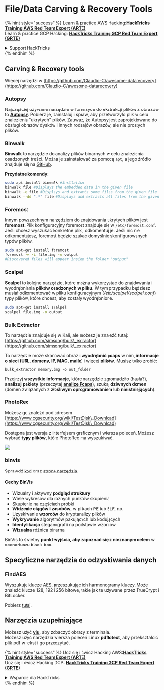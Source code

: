 # File/Data Carving & Recovery Tools

{% hint style="success" %}
Learn & practice AWS Hacking:<img src="/.gitbook/assets/arte.png" alt="" data-size="line">[**HackTricks Training AWS Red Team Expert (ARTE)**](https://training.hacktricks.xyz/courses/arte)<img src="/.gitbook/assets/arte.png" alt="" data-size="line">\
Learn & practice GCP Hacking: <img src="/.gitbook/assets/grte.png" alt="" data-size="line">[**HackTricks Training GCP Red Team Expert (GRTE)**<img src="/.gitbook/assets/grte.png" alt="" data-size="line">](https://training.hacktricks.xyz/courses/grte)

<details>

<summary>Support HackTricks</summary>

* Check the [**subscription plans**](https://github.com/sponsors/carlospolop)!
* **Join the** 💬 [**Discord group**](https://discord.gg/hRep4RUj7f) or the [**telegram group**](https://t.me/peass) or **follow** us on **Twitter** 🐦 [**@hacktricks\_live**](https://twitter.com/hacktricks\_live)**.**
* **Share hacking tricks by submitting PRs to the** [**HackTricks**](https://github.com/carlospolop/hacktricks) and [**HackTricks Cloud**](https://github.com/carlospolop/hacktricks-cloud) github repos.

</details>
{% endhint %}

## Carving & Recovery tools

Więcej narzędzi w [https://github.com/Claudio-C/awesome-datarecovery](https://github.com/Claudio-C/awesome-datarecovery)

### Autopsy

Najczęściej używane narzędzie w forensyce do ekstrakcji plików z obrazów to [**Autopsy**](https://www.autopsy.com/download/). Pobierz je, zainstaluj i spraw, aby przetworzyło plik w celu znalezienia "ukrytych" plików. Zauważ, że Autopsy jest zaprojektowane do obsługi obrazów dysków i innych rodzajów obrazów, ale nie prostych plików.

### Binwalk <a href="#binwalk" id="binwalk"></a>

**Binwalk** to narzędzie do analizy plików binarnych w celu znalezienia osadzonych treści. Można je zainstalować za pomocą `apt`, a jego źródło znajduje się na [GitHub](https://github.com/ReFirmLabs/binwalk).

**Przydatne komendy**:
```bash
sudo apt install binwalk #Insllation
binwalk file #Displays the embedded data in the given file
binwalk -e file #Displays and extracts some files from the given file
binwalk --dd ".*" file #Displays and extracts all files from the given file
```
### Foremost

Innym powszechnym narzędziem do znajdowania ukrytych plików jest **foremost**. Plik konfiguracyjny foremost znajduje się w `/etc/foremost.conf`. Jeśli chcesz wyszukać konkretne pliki, odkomentuj je. Jeśli nic nie odkomentujesz, foremost będzie szukać domyślnie skonfigurowanych typów plików.
```bash
sudo apt-get install foremost
foremost -v -i file.img -o output
#Discovered files will appear inside the folder "output"
```
### **Scalpel**

**Scalpel** to kolejne narzędzie, które można wykorzystać do znajdowania i wyodrębniania **plików osadzonych w pliku**. W tym przypadku będziesz musiał odkomentować w pliku konfiguracyjnym (_/etc/scalpel/scalpel.conf_) typy plików, które chcesz, aby zostały wyodrębnione.
```bash
sudo apt-get install scalpel
scalpel file.img -o output
```
### Bulk Extractor

To narzędzie znajduje się w Kali, ale możesz je znaleźć tutaj: [https://github.com/simsong/bulk\_extractor](https://github.com/simsong/bulk\_extractor)

To narzędzie może skanować obraz i **wyodrębnić pcaps** w nim, **informacje o sieci (URL, domeny, IP, MAC, maile)** i więcej **plików**. Musisz tylko zrobić:
```
bulk_extractor memory.img -o out_folder
```
Przejrzyj **wszystkie informacje**, które narzędzie zgromadziło (hasła?), **analizuj** **pakiety** (przeczytaj [**analizę Pcaps**](../pcap-inspection/)), szukaj **dziwnych domen** (domen związanych z **złośliwym oprogramowaniem** lub **nieistniejących**).

### PhotoRec

Możesz go znaleźć pod adresem [https://www.cgsecurity.org/wiki/TestDisk\_Download](https://www.cgsecurity.org/wiki/TestDisk\_Download)

Dostępna jest wersja z interfejsem graficznym i wiersza poleceń. Możesz wybrać **typy plików**, które PhotoRec ma wyszukiwać.

![](<../../../.gitbook/assets/image (242).png>)

### binvis

Sprawdź [kod](https://code.google.com/archive/p/binvis/) oraz [stronę narzędzia](https://binvis.io/#/).

#### Cechy BinVis

* Wizualny i aktywny **podgląd struktury**
* Wiele wykresów dla różnych punktów skupienia
* Skupienie na częściach próbki
* **Widzenie ciągów i zasobów**, w plikach PE lub ELF, np.
* Uzyskiwanie **wzorców** do kryptanalizy plików
* **Wykrywanie** algorytmów pakujących lub kodujących
* **Identyfikacja** steganografii na podstawie wzorców
* **Wizualna** różnica binarna

BinVis to świetny **punkt wyjścia, aby zapoznać się z nieznanym celem** w scenariuszu black-box.

## Specyficzne narzędzia do odzyskiwania danych

### FindAES

Wyszukuje klucze AES, przeszukując ich harmonogramy kluczy. Może znaleźć klucze 128, 192 i 256 bitowe, takie jak te używane przez TrueCrypt i BitLocker.

Pobierz [tutaj](https://sourceforge.net/projects/findaes/).

## Narzędzia uzupełniające

Możesz użyć [**viu**](https://github.com/atanunq/viu), aby zobaczyć obrazy z terminala.\
Możesz użyć narzędzia wiersza poleceń Linux **pdftotext**, aby przekształcić plik pdf w tekst i go przeczytać.

{% hint style="success" %}
Ucz się i ćwicz Hacking AWS:<img src="/.gitbook/assets/arte.png" alt="" data-size="line">[**HackTricks Training AWS Red Team Expert (ARTE)**](https://training.hacktricks.xyz/courses/arte)<img src="/.gitbook/assets/arte.png" alt="" data-size="line">\
Ucz się i ćwicz Hacking GCP: <img src="/.gitbook/assets/grte.png" alt="" data-size="line">[**HackTricks Training GCP Red Team Expert (GRTE)**<img src="/.gitbook/assets/grte.png" alt="" data-size="line">](https://training.hacktricks.xyz/courses/grte)

<details>

<summary>Wsparcie dla HackTricks</summary>

* Sprawdź [**plany subskrypcyjne**](https://github.com/sponsors/carlospolop)!
* **Dołącz do** 💬 [**grupy Discord**](https://discord.gg/hRep4RUj7f) lub [**grupy telegramowej**](https://t.me/peass) lub **śledź** nas na **Twitterze** 🐦 [**@hacktricks\_live**](https://twitter.com/hacktricks\_live)**.**
* **Dziel się trikami hackingowymi, przesyłając PR-y do** [**HackTricks**](https://github.com/carlospolop/hacktricks) oraz [**HackTricks Cloud**](https://github.com/carlospolop/hacktricks-cloud) repozytoriów github.

</details>
{% endhint %}
